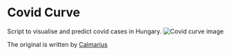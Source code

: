 # Covid Curve
Script to visualise and predict covid cases in Hungary.
![Covid curve image](https://i.imgur.com/Ngpbsvq.png)

The original is written by [Calmarius](https://github.com/Calmarius)